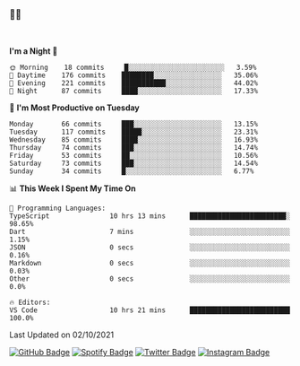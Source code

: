 ### 🤙🍺

<!-- <a href="https://github-readme-stats.vercel.app/api?username=hzak2xx&count_private=true&show_icons=true&theme=dracula">
  <img align="center" src="https://github-readme-stats.vercel.app/api?username=hzak2xx&count_private=true&show_icons=true&theme=dracula" />
</a>
</br> -->
</br>

<!--START_SECTION:waka-->
**I'm a Night 🦉** 

```text
🌞 Morning    18 commits     █░░░░░░░░░░░░░░░░░░░░░░░░   3.59% 
🌆 Daytime    176 commits    ████████░░░░░░░░░░░░░░░░░   35.06% 
🌃 Evening    221 commits    ███████████░░░░░░░░░░░░░░   44.02% 
🌙 Night      87 commits     ████░░░░░░░░░░░░░░░░░░░░░   17.33%

```
📅 **I'm Most Productive on Tuesday** 

```text
Monday       66 commits     ███░░░░░░░░░░░░░░░░░░░░░░   13.15% 
Tuesday      117 commits    █████░░░░░░░░░░░░░░░░░░░░   23.31% 
Wednesday    85 commits     ████░░░░░░░░░░░░░░░░░░░░░   16.93% 
Thursday     74 commits     ███░░░░░░░░░░░░░░░░░░░░░░   14.74% 
Friday       53 commits     ██░░░░░░░░░░░░░░░░░░░░░░░   10.56% 
Saturday     73 commits     ███░░░░░░░░░░░░░░░░░░░░░░   14.54% 
Sunday       34 commits     █░░░░░░░░░░░░░░░░░░░░░░░░   6.77%

```


📊 **This Week I Spent My Time On** 

```text
💬 Programming Languages: 
TypeScript               10 hrs 13 mins      ████████████████████████░   98.65% 
Dart                     7 mins              ░░░░░░░░░░░░░░░░░░░░░░░░░   1.15% 
JSON                     0 secs              ░░░░░░░░░░░░░░░░░░░░░░░░░   0.16% 
Markdown                 0 secs              ░░░░░░░░░░░░░░░░░░░░░░░░░   0.03% 
Other                    0 secs              ░░░░░░░░░░░░░░░░░░░░░░░░░   0.0%

🔥 Editors: 
VS Code                  10 hrs 21 mins      █████████████████████████   100.0%

```


 Last Updated on 02/10/2021
<!--END_SECTION:waka-->

[![GitHub Badge](https://img.shields.io/badge/GitHub-100000?style=for-the-badge&logo=github&logoColor=white)](https://github.com/hzak2xx)
[![Spotify Badge](https://img.shields.io/badge/Spotify-1ED760?&style=for-the-badge&logo=spotify&logoColor=white)](https://open.spotify.com/user/uf90s6sbbh75a1mt44clkhkvf)
[![Twitter Badge](https://img.shields.io/badge/Twitter-1DA1F2?style=for-the-badge&logo=twitter&logoColor=white)](https://twitter.com/hzak2xx)
[![Instagram Badge](https://img.shields.io/badge/Instagram-E4405F?style=for-the-badge&logo=instagram&logoColor=white)](https://www.instagram.com/hzak2xx/)
